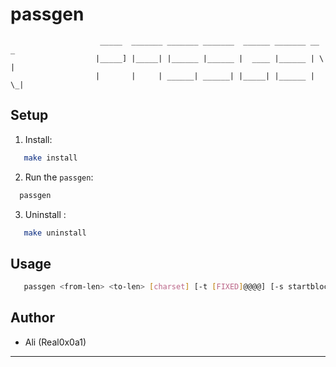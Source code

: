 #  passgen

                        _____  _______ _______ _______  ______ _______ __   _
                       |_____] |_____| |______ |______ |  ____ |______ | \  |
                       |       |     | ______| ______| |_____| |______ |  \_|

## Setup

1. Install:
```bash
   make install
```
2. Run the `passgen`:
```bash
  passgen
```
3. Uninstall :
```bash
   make uninstall
```

## Usage
```bash
   passgen <from-len> <to-len> [charset] [-t [FIXED]@@@@] [-s startblock] -o <output_file>
```

## Author

- Ali (Real0x0a1)

---
